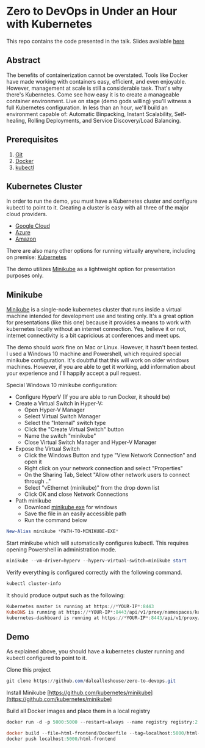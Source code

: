 # Zero to DevOps in Under an Hour with Kubernetes 

This repo contains the code presented in the talk. Slides available [here](http://slides.com/dalealleshouse/kube)

## Abstract

The benefits of containerization cannot be overstated. Tools like Docker have
made working with containers easy, efficient, and even enjoyable. However,
management at scale is still a considerable task. That's why there's Kubernetes.
Come see how easy it is to create a manageable container environment. Live on
stage (demo gods willing) you'll witness a full Kubernetes configuration. In
less than an hour, we'll build an environment capable of: Automatic Binpacking,
Instant Scalability, Self-healing, Rolling Deployments, and Service
Discovery/Load Balancing.

## Prerequisites

1) [Git](https://git-scm.com/book/en/v2/Getting-Started-Installing-Git)
1) [Docker](https://www.docker.com/community-edition)
1) [kubectl](https://kubernetes.io/docs/tasks/kubectl/install/)

## Kubernetes Cluster

In order to run the demo, you must have a Kubernetes cluster and configure kubectl to point to it. Creating a cluster is easy with all three of the major cloud providers.

- [Google Cloud](https://cloud.google.com/container-engine/docs/quickstart)
- [Azure](https://docs.microsoft.com/en-us/azure/container-service/container-service-kubernetes-walkthrough)
- [Amazon](https://kubernetes.io/docs/getting-started-guides/aws/)

There are also many other options for running virtually anywhere, including on premise: [Kubernetes](https://kubernetes.io/docs/getting-started-guides/)

The demo utilizes [Minikube](https://github.com/kubernetes/minikube) as a lightweight option for presentation purposes only.

## Minikube

[Minikube](https://github.com/kubernetes/minikube) is a single-node kubernetes cluster that runs inside a virtual machine intended for development use and testing only. It's a great option for presentations (like this one) because it provides a means to work with kubernetes locally without an internet connection. Yes, believe it or not, internet connectivity is a bit capricious at conferences and meet ups.

The demo should work fine on Mac or Linux. However, it hasn't been tested. I used a Windows 10 machine and Powershell, which required  special minikube configuration. It's doubtful that this will work on older windows machines. However, if you are able to get it working, add information about your experience and I'll happily accept a pull request.

Special Windows 10 minikube configuration:

- Configure HyperV (If you are able to run Docker, it should be)
- Create a Virtual Switch in Hyper-V:
  - Open Hyper-V Manager
  - Select Virtual Switch Manager
  - Select the "Internal" switch type
  - Click the "Create Virtual Switch" button
  - Name the switch "minikube"
  - Close Virtual Switch Manager and Hyper-V Manager
- Expose the Virtual Switch
  - Click the Windows Button and type "View Network Connection" and open it
  - Right click on your network connection and select "Properties"
  - On the Sharing Tab, Select "Allow other network users to connect through .."
  - Select "vEthernet (minikube)" from the drop down list
  - Click OK and close Network Connections
- Path minikube
  - Download [minikube exe](https://storage.googleapis.com/minikube/releases/v0.17.1/minikube-windows-amd64.exe) for windows
  - Save the file in an easily accessible path
  - Run the command below

``` powershell
New-Alias minikube *PATH-TO-MINIKUBE-EXE*
```

Start minikube which will automatically configures kubectl. This requires opening Powershell in administration mode.

``` powershell
minikube --vm-driver=hyperv --hyperv-virtual-switch=minikube start
```

Verify everything is configured correctly with the following command.

``` powershell
kubectl cluster-info
```

It should produce output such as the following:

``` powershell
Kubernetes master is running at https://*YOUR-IP*:8443
KubeDNS is running at https://*YOUR-IP*:8443/api/v1/proxy/namespaces/kube-system/services/kube-dns
kubernetes-dashboard is running at https://*YOUR-IP*:8443/api/v1/proxy/namespaces/kube-system/services/kubernetes-dashboard
```

## Demo

As explained above, you should have a kubernetes cluster running and kubectl configured to point to it.

Clone this project

``` powershell
git clone https://github.com/dalealleshouse/zero-to-devops.git
```

Install Minikube
[https://github.com/kubernetes/minikube](https://github.com/kubernetes/minikube)

Build all Docker images and place them in a local registry

``` powershell
docker run -d -p 5000:5000 --restart=always --name registry registry:2.6

docker build --file=html-frontend/Dockerfile --tag=localhost:5000/html-frontend
docker push localhost:5000/html-frontend
```